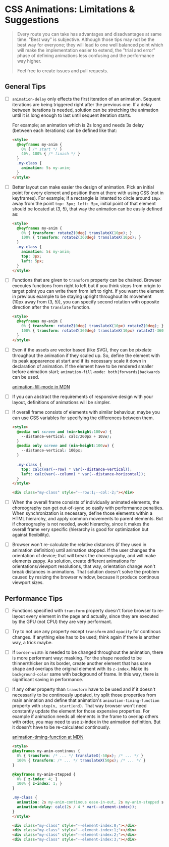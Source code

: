 # CSS Animations: Limitations & Suggestions

>  Every route you can take has advantages and disadvantages at same time. "Best way" is subjective.  Although those tips may not be the best way for everyone; they will lead to one well balanced point which will make the implementation easier to extend, the "trial and error" phase of defining animations less confusing and the performance way higher. 
>
> Feel free to create issues and pull requests.

## General Tips

- [ ] `animation-delay` only effects the first iteration of an animation. Sequent iterations are being triggered right after the previous one. If a delay between iterations is needed, solution can be stretching the animation until it is long enough to last until sequent iteration starts.  

  For example; an animation which is 2s long and needs 3s delay (between each iterations) can be defined like that:

  ```html
  <style>
    @keyframes my-anim {
      0% { /* start */ }
      40%, 100% { /* finish */ }
    }
    .my-class {
      animation: 5s my-anim; 
    }
  </style>
  ```

- [ ] Better layout can make easier the design of animation. Pick an initial point for every element and position them at there with using CSS (not in keyframes). For example; if a rectangle is intented to circle around `10px` away from the point `top: 3px; left: 5px`, initial point of that element should be located at (3, 5), that way the animation can be easily defined as:

  ```html
  <style>
    @keyframes my-anim {
      0% { transform: rotateZ(0deg) translateX(10px); }
      100% { transform: rotateZ(360deg) translateX(10px); }
    }
    .my-class {
      animation: 5s my-anim; 
      top: 3px;
      left: 5px;
    }
  </style>
  ```

- [ ] Functions that are given to `transform` property can be chained. Browser executes functions from right to left but if you think steps from origin to target point you can write them from left to right. If you want the element in previous example to be staying upright throughout its movement (10px away from (3, 5)), you can specify second rotation with opposite direction after the `translate` function.  

  ```html
  <style>
    @keyframes my-anim {
      0% { transform: rotateZ(0deg) translateX(10px) rotateZ(0deg); }
      100% { transform: rotateZ(360deg) translateX(10px) rotateZ(-360deg); }
    }
  </style>
  ```

- [ ] Even if the assets are vector based (like SVG), they can be pixelate throughout the animation if they scaled up. So, define the element with its peak appearence at start and if its necessary scale it down in declaration of animation. If the element have to be rendered smaller before animation start; `animation-fill-mode: both|forwards|backwards` can be used.  

	[animation-fill-mode in MDN](https://developer.mozilla.org/en-US/docs/Web/CSS/animation-fill-mode)
	
- [ ] If you can abstract the requirements of responsive design with your layout, definitions of animations will be simpler.

- [ ] If overall frame consists of elements with similar behaviour, maybe you can use CSS variables for specifying the differences between them.

  ```html
  <style>
    @media not screen and (min-height:100vw) {
      --distance-vertical: calc(200px + 10vw);
    }
    @media only screen and (min-height:100vw) {
      --distance-vertical: 100px;
    }
    
    .my-class {
      top: calc(var(--row) * var(--distance-vertical));
      left: calc(var(--column) * var(--distance-horizontal));
    }
  </style>
  
  <div class="my-class" style="--row:1;--col:-2;"></div>
  ```

- [ ] When the overall frame consists of individually animated elements, the choreography can get out-of-sync so easily with performance penalties. When synchronization is necessary, define those elements within a HTML hierarchy, and apply common movements to parent elements. But if choreography is not needed, avoid hierarchy, since it makes the overall frame very specific (hierarchy is good for optimization but against flexibility).

- [ ] Browser won't re-calculate the relative distances (if they used in animation definition) until animation stopped. If the user changes the orientation of device; that will break the choreography, and will make elements zappy. As solution, create different animations for orientations/viewport resolutions, that way, orientation change won't break distances in animations. That solution doesn't solve the problem caused by resizing the browser window, because it produce continous viewport sizes.

## Performance Tips

- [ ] Functions specified with `transform` property doesn't force browser to re-layout every element in the page and actually, since they are executed by the GPU (not CPU) they are very performant. 
- [ ] Try to not use any property except `transform` and `opacity` for continous changes. If anything else has to be used; think again if there is another way, a trick maybe. 
- [ ] If `border-width` is needed to be changed throughout the animation, there is more performant way: masking. For the shape needed to be thinner/thicker on its border, create another element that has same shape and overlaps the original element with its `z-index`. Make its `background-color` same with background of frame. In this way, there is significant saving in performance.

- [ ] If any other property than `transform` have to be used and if it doesn't necessarily to be continously updated, try split those properties from main animation and define that animation's `animation-timing-function` property with `step(n, start|end)`. That way browser won't need constantly update the element for those expensive properties. For example if animation needs all elements in the frame to overlap others with order, you may need to use z-index in the animation definition. But it doesn't have to be re-calculated continously.

  [animation-timing-function at MDN](https://developer.mozilla.org/en-US/docs/Web/CSS/animation-timing-function)  

	```html	
  <style>
    @keyframes my-anim-continous {
      0% { transform: /* ... */ translateX(-50px); /* ... */ }
      100% { transform: /* ... */ translateX(50px); /* ... */ }
    }

    @keyframes my-anim-stepped {
      0% { z-index: 4; }
      100% { z-index: 1; }
    }

    .my-class {
      animation: 2s my-anim-continous ease-in-out, 2s my-anim-stepped step(4, start);
      animation-delay: calc(2s / 4 * var(--element-index));
    }
  </style>
  
  <div class="my-class" style="--element-index:0;"></div>
  <div class="my-class" style="--element-index:1;"></div>
  <div class="my-class" style="--element-index:2;"></div>
  <div class="my-class" style="--element-index:3;"></div>
  ```


